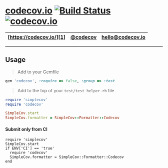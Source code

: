 # [codecov.io][1] [![Build Status](https://secure.travis-ci.org/codecov/codecov-ruby.svg?branch=master)](http://travis-ci.org/codecov/codecov-ruby) [![codecov.io](https://codecov.io/github/codecov/codecov-ruby/coverage.svg?branch=master)](https://codecov.io/github/codecov/codecov-ruby?branch=master)

| [https://codecov.io/][1] | [@codecov][2] | [hello@codecov.io][3] |
| ------------------------ | ------------- | --------------------- |

-----

## Usage

> Add to your Gemfile
```ruby
gem 'codecov', :require => false, :group => :test
```

> Add to the top of your `test/test_helper.rb` file
```ruby
require 'simplecov'
require 'codecov'

SimpleCov.start
SimpleCov.formatter = SimpleCov::Formatter::Codecov
```

#### Submit only from CI
```
require 'simplecov'
SimpleCov.start
if ENV['CI'] == 'true'
  require 'codecov'
  SimpleCov.formatter = SimpleCov::Formatter::Codecov
end
```


[1]: https://codecov.io/
[2]: https://twitter.com/codecov
[3]: mailto:hello@codecov.io
